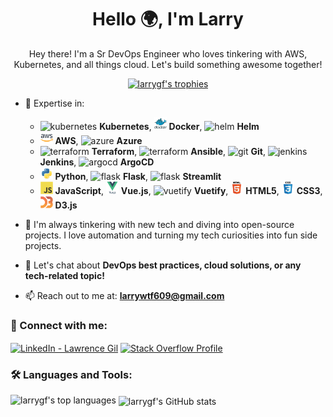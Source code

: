 <h1 align="center">Hello 🌍, I'm Larry</h1>

<p align="center">Hey there! I'm a Sr DevOps Engineer who loves tinkering with AWS, Kubernetes, and all things cloud. Let's build something awesome together!</p>

<p align="center"><a href="https://github.com/ryo-ma/github-profile-trophy"><img src="https://github-profile-trophy.vercel.app/?username=larrygf&column=3" alt="larrygf's trophies" /></a></p>

- 🧠 Expertise in:

   <!-- Kubernetes related tools -->
   - <img src="https://www.vectorlogo.zone/logos/kubernetes/kubernetes-icon.svg" alt="kubernetes" width="20" height="20"/> **Kubernetes**, <img src="https://raw.githubusercontent.com/devicons/devicon/master/icons/docker/docker-original-wordmark.svg" alt="docker" width="20" height="20"/> **Docker**, <img src="https://avatars.githubusercontent.com/u/15859888?s=48&v=4" alt="helm" width="20" height="20"/> **Helm**

   <!-- AWS related tools -->
   - <img src="https://raw.githubusercontent.com/devicons/devicon/master/icons/amazonwebservices/amazonwebservices-original-wordmark.svg" alt="aws" width="20" height="20"/> **AWS**, <img src="https://www.vectorlogo.zone/logos/microsoft_azure/microsoft_azure-icon.svg" alt="azure" width="20" height="20"/> **Azure**

   <!-- Terraform & IaC related tools -->
   - <img src="https://www.vectorlogo.zone/logos/terraformio/terraformio-icon.svg" alt="terraform" width="20" height="20"/> **Terraform**, <img src="https://avatars.githubusercontent.com/u/1507452?s=48&v=4" alt="terraform" width="20" height="20"/> **Ansible**, <img src="https://www.vectorlogo.zone/logos/git-scm/git-scm-icon.svg" alt="git" width="20" height="20"/> **Git**, <img src="https://www.vectorlogo.zone/logos/jenkins/jenkins-icon.svg" alt="jenkins" width="20" height="20"/> **Jenkins**, <img src="https://avatars.githubusercontent.com/u/30269780?s=48&v=4" alt="argocd" width="20" height="20"/> **ArgoCD**

   <!-- Python related tools -->
   - <img src="https://raw.githubusercontent.com/devicons/devicon/master/icons/python/python-original.svg" alt="python" width="20" height="20"/> **Python**, <img src="https://www.vectorlogo.zone/logos/pocoo_flask/pocoo_flask-icon.svg" alt="flask" width="20" height="20"/> **Flask**, <img src="https://streamlit.io/images/brand/streamlit-mark-color.svg" alt="flask" width="20" height="20"/> **Streamlit**

   <!-- Web related tools -->
   - <img src="https://raw.githubusercontent.com/devicons/devicon/master/icons/javascript/javascript-original.svg" alt="javascript" width="20" height="20"/> **JavaScript**, <img src="https://raw.githubusercontent.com/devicons/devicon/master/icons/vuejs/vuejs-original-wordmark.svg" alt="vuejs" width="20" height="20"/> **Vue.js**, <img src="https://bestofjs.org/logos/vuetify.svg" alt="vuetify" width="20" height="20"/> **Vuetify**, <img src="https://raw.githubusercontent.com/devicons/devicon/master/icons/html5/html5-original-wordmark.svg" alt="html5" width="20" height="20"/> **HTML5**, <img src="https://raw.githubusercontent.com/devicons/devicon/master/icons/css3/css3-original-wordmark.svg" alt="css3" width="20" height="20"/> **CSS3**, <img src="https://raw.githubusercontent.com/devicons/devicon/master/icons/d3js/d3js-original.svg" alt="d3js" width="20" height="20"/> **D3.js**


- 🚀 I'm always tinkering with new tech and diving into open-source projects. I love automation and turning my tech curiosities into fun side projects.
- 💬 Let's chat about **DevOps best practices, cloud solutions, or any tech-related topic!**
- 📫 Reach out to me at: **larrywtf609@gmail.com**

<h3 align="left">🔗 Connect with me:</h3>
<p align="left">
<a href="https://linkedin.com/in/lawrence-gil-689405139" target="blank"><img align="center" src="https://raw.githubusercontent.com/rahuldkjain/github-profile-readme-generator/master/src/images/icons/Social/linked-in-alt.svg" alt="LinkedIn - Lawrence Gil" height="30" width="40" /></a>
<a href="https://stackoverflow.com/users/12270722" target="blank"><img align="center" src="https://raw.githubusercontent.com/rahuldkjain/github-profile-readme-generator/master/src/images/icons/Social/stack-overflow.svg" alt="Stack Overflow Profile" height="30" width="40" /></a>
</p>

<h3 align="left">🛠 Languages and Tools:</h3>
<p align="left">
<!-- I've kept the original icons and added a few that you mentioned in your profile to better represent your skills -->
<!-- ... [Original icons go here] ... -->
</p>

<p><img align="left" src="https://github-readme-stats-ten-delta-57.vercel.app/api/top-langs?username=larrygf&show_icons=true&locale=en&layout=compact&hide=scss,css,html&exclude_repo=ElectroNuxt-Base,FileSync,Lilipad_2.0" alt="larrygf's top languages" /></p>

<p>&nbsp;<img align="center" src="https://github-readme-stats-ten-delta-57.vercel.app/api?username=larrygf&show_icons=true&theme=transparent&locale=en" alt="larrygf's GitHub stats" /></p>
